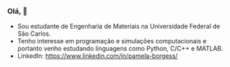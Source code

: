### Olá, 👋


- Sou estudante de Engenharia de Materiais na Universidade Federal de São Carlos.  
- Tenho interesse em programação e simulações computacionais e portanto venho estudando linguagens como Python, C/C++ e MATLAB.
- LinkedIn: https://www.linkedin.com/in/pamela-borgess/
